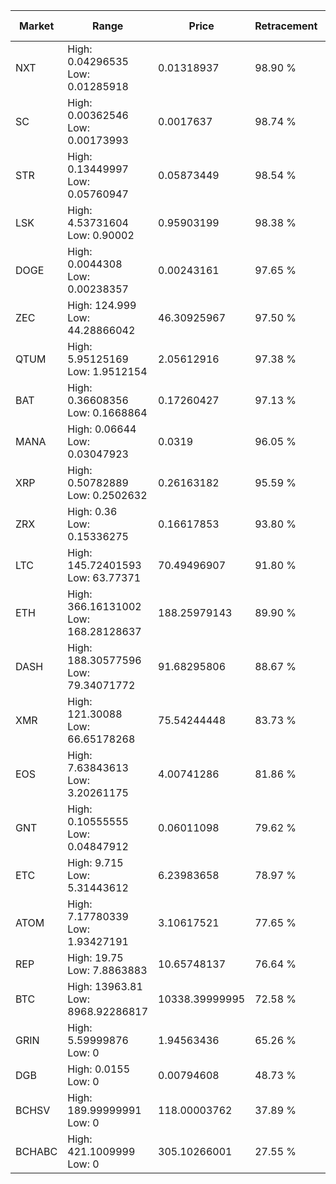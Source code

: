 | Market | Range | Price| Retracement | Doubles to 50% |
| --- | --- | --- | --- | --- |
| NXT | High: 0.04296535<br />Low: 0.01285918 | 0.01318937 | 98.90 % | 2.12 |
| SC | High: 0.00362546<br />Low: 0.00173993 | 0.0017637 | 98.74 % | 1.52 |
| STR | High: 0.13449997<br />Low: 0.05760947 | 0.05873449 | 98.54 % | 1.64 |
| LSK | High: 4.53731604<br />Low: 0.90002 | 0.95903199 | 98.38 % | 2.83 |
| DOGE | High: 0.0044308<br />Low: 0.00238357 | 0.00243161 | 97.65 % | 1.40 |
| ZEC | High: 124.999<br />Low: 44.28866042 | 46.30925967 | 97.50 % | 1.83 |
| QTUM | High: 5.95125169<br />Low: 1.9512154 | 2.05612916 | 97.38 % | 1.92 |
| BAT | High: 0.36608356<br />Low: 0.1668864 | 0.17260427 | 97.13 % | 1.54 |
| MANA | High: 0.06644<br />Low: 0.03047923 | 0.0319 | 96.05 % | 1.52 |
| XRP | High: 0.50782889<br />Low: 0.2502632 | 0.26163182 | 95.59 % | 1.45 |
| ZRX | High: 0.36<br />Low: 0.15336275 | 0.16617853 | 93.80 % | 1.54 |
| LTC | High: 145.72401593<br />Low: 63.77371 | 70.49496907 | 91.80 % | 1.49 |
| ETH | High: 366.16131002<br />Low: 168.28128637 | 188.25979143 | 89.90 % | 1.42 |
| DASH | High: 188.30577596<br />Low: 79.34071772 | 91.68295806 | 88.67 % | 1.46 |
| XMR | High: 121.30088<br />Low: 66.65178268 | 75.54244448 | 83.73 % | 1.24 |
| EOS | High: 7.63843613<br />Low: 3.20261175 | 4.00741286 | 81.86 % | 1.35 |
| GNT | High: 0.10555555<br />Low: 0.04847912 | 0.06011098 | 79.62 % | 1.28 |
| ETC | High: 9.715<br />Low: 5.31443612 | 6.23983658 | 78.97 % | 1.20 |
| ATOM | High: 7.17780339<br />Low: 1.93427191 | 3.10617521 | 77.65 % | 1.47 |
| REP | High: 19.75<br />Low: 7.8863883 | 10.65748137 | 76.64 % | 1.30 |
| BTC | High: 13963.81<br />Low: 8968.92286817 | 10338.39999995 | 72.58 % | 1.11 |
| GRIN | High: 5.59999876<br />Low: 0 | 1.94563436 | 65.26 % | 1.44 |
| DGB | High: 0.0155<br />Low: 0 | 0.00794608 | 48.73 % | 0.00 |
| BCHSV | High: 189.99999991<br />Low: 0 | 118.00003762 | 37.89 % | 0.00 |
| BCHABC | High: 421.1009999<br />Low: 0 | 305.10266001 | 27.55 % | 0.00 |
